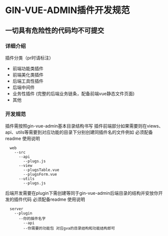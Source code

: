 # GIN-VUE-ADMIN插件开发规范

## 一切具有危险性的代码均不可提交

### 详细介绍

插件分类（pr时请标注）
- 前端功能类插件
- 前端美化类插件
- 后端工具性插件
- 后端中间件
- 业务性插件 (完整的后端业务链条，配备前端vue静态文件页面)
- 其他

### 开发规范

插件需按照gin-vue-admin基本目录结构书写 插件前端部分如果需要则在views、api、utils等需要到对应功能的目录下分别创建同插件名的文件例如  必须配备readme 使用说明

```
  web
    --src
      --api
        --plugs.js
      --view
        --plugsTable.vue
        --plugsForm.vue
      --utils
        --plugs.js
```

后端开发需要在plugin下需创建等同于gin-vue-admin后端目录的结构并安放你开发的插件代码  必须配备readme 使用说明

```
  server
    --plugin
      --你的插件名字
        --api
        --你需要的功能包 对应gva的目录结构和功能结构即可
```
